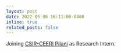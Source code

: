 ```yaml
---
layout: post
date: 2022-05-30 16:11:00-0400
inline: true
related_posts: false
---
```


Joining [CSIR-CEERI Pilani](https://www.ceeri.res.in/) as Research Intern.